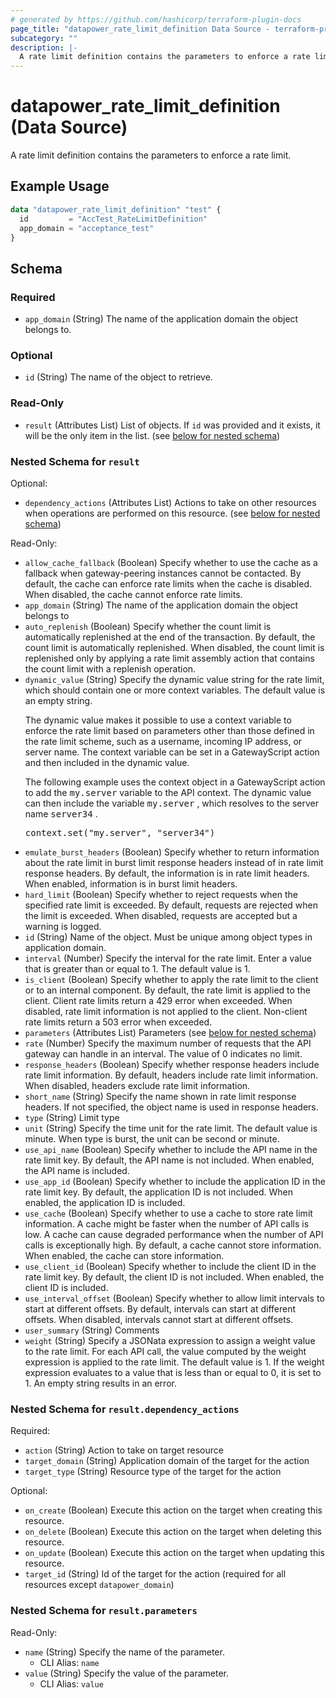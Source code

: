 ```yaml
---
# generated by https://github.com/hashicorp/terraform-plugin-docs
page_title: "datapower_rate_limit_definition Data Source - terraform-provider-datapower"
subcategory: ""
description: |-
  A rate limit definition contains the parameters to enforce a rate limit.
---
```


# datapower_rate_limit_definition (Data Source)

A rate limit definition contains the parameters to enforce a rate limit.

## Example Usage

```terraform
data "datapower_rate_limit_definition" "test" {
  id         = "AccTest_RateLimitDefinition"
  app_domain = "acceptance_test"
}
```

<!-- schema generated by tfplugindocs -->
## Schema

### Required

- `app_domain` (String) The name of the application domain the object belongs to.

### Optional

- `id` (String) The name of the object to retrieve.

### Read-Only

- `result` (Attributes List) List of objects. If `id` was provided and it exists, it will be the only item in the list. (see [below for nested schema](#nestedatt--result))

<a id="nestedatt--result"></a>
### Nested Schema for `result`

Optional:

- `dependency_actions` (Attributes List) Actions to take on other resources when operations are performed on this resource. (see [below for nested schema](#nestedatt--result--dependency_actions))

Read-Only:

- `allow_cache_fallback` (Boolean) Specify whether to use the cache as a fallback when gateway-peering instances cannot be contacted. By default, the cache can enforce rate limits when the cache is disabled. When disabled, the cache cannot enforce rate limits.
- `app_domain` (String) The name of the application domain the object belongs to
- `auto_replenish` (Boolean) Specify whether the count limit is automatically replenished at the end of the transaction. By default, the count limit is automatically replenished. When disabled, the count limit is replenished only by applying a rate limit assembly action that contains the count limit with a replenish operation.
- `dynamic_value` (String) Specify the dynamic value string for the rate limit, which should contain one or more context variables. The default value is an empty string. <p>The dynamic value makes it possible to use a context variable to enforce the rate limit based on parameters other than those defined in the rate limit scheme, such as a username, incoming IP address, or server name. The context variable can be set in a GatewayScript action and then included in the dynamic value.</p><p>The following example uses the context object in a GatewayScript action to add the <tt>my.server</tt> variable to the API context. The dynamic value can then include the variable <tt>my.server</tt> , which resolves to the server name <tt>server34</tt> .</p><p><tt>context.set("my.server", "server34")</tt></p>
- `emulate_burst_headers` (Boolean) Specify whether to return information about the rate limit in burst limit response headers instead of in rate limit response headers. By default, the information is in rate limit headers. When enabled, information is in burst limit headers.
- `hard_limit` (Boolean) Specify whether to reject requests when the specified rate limit is exceeded. By default, requests are rejected when the limit is exceeded. When disabled, requests are accepted but a warning is logged.
- `id` (String) Name of the object. Must be unique among object types in application domain.
- `interval` (Number) Specify the interval for the rate limit. Enter a value that is greater than or equal to 1. The default value is 1.
- `is_client` (Boolean) Specify whether to apply the rate limit to the client or to an internal component. By default, the rate limit is applied to the client. Client rate limits return a 429 error when exceeded. When disabled, rate limit information is not applied to the client. Non-client rate limits return a 503 error when exceeded.
- `parameters` (Attributes List) Parameters (see [below for nested schema](#nestedatt--result--parameters))
- `rate` (Number) Specify the maximum number of requests that the API gateway can handle in an interval. The value of 0 indicates no limit.
- `response_headers` (Boolean) Specify whether response headers include rate limit information. By default, headers include rate limit information. When disabled, headers exclude rate limit information.
- `short_name` (String) Specify the name shown in rate limit response headers. If not specified, the object name is used in response headers.
- `type` (String) Limit type
- `unit` (String) Specify the time unit for the rate limit. The default value is minute. When type is burst, the unit can be second or minute.
- `use_api_name` (Boolean) Specify whether to include the API name in the rate limit key. By default, the API name is not included. When enabled, the API name is included.
- `use_app_id` (Boolean) Specify whether to include the application ID in the rate limit key. By default, the application ID is not included. When enabled, the application ID is included.
- `use_cache` (Boolean) Specify whether to use a cache to store rate limit information. A cache might be faster when the number of API calls is low. A cache can cause degraded performance when the number of API calls is exceptionally high. By default, a cache cannot store information. When enabled, the cache can store information.
- `use_client_id` (Boolean) Specify whether to include the client ID in the rate limit key. By default, the client ID is not included. When enabled, the client ID is included.
- `use_interval_offset` (Boolean) Specify whether to allow limit intervals to start at different offsets. By default, intervals can start at different offsets. When disabled, intervals cannot start at different offsets.
- `user_summary` (String) Comments
- `weight` (String) Specify a JSONata expression to assign a weight value to the rate limit. For each API call, the value computed by the weight expression is applied to the rate limit. The default value is 1. If the weight expression evaluates to a value that is less than or equal to 0, it is set to 1. An empty string results in an error.

<a id="nestedatt--result--dependency_actions"></a>
### Nested Schema for `result.dependency_actions`

Required:

- `action` (String) Action to take on target resource
- `target_domain` (String) Application domain of the target for the action
- `target_type` (String) Resource type of the target for the action

Optional:

- `on_create` (Boolean) Execute this action on the target when creating this resource.
- `on_delete` (Boolean) Execute this action on the target when deleting this resource.
- `on_update` (Boolean) Execute this action on the target when updating this resource.
- `target_id` (String) Id of the target for the action (required for all resources except `datapower_domain`)


<a id="nestedatt--result--parameters"></a>
### Nested Schema for `result.parameters`

Read-Only:

- `name` (String) Specify the name of the parameter.
  - CLI Alias: `name`
- `value` (String) Specify the value of the parameter.
  - CLI Alias: `value`
